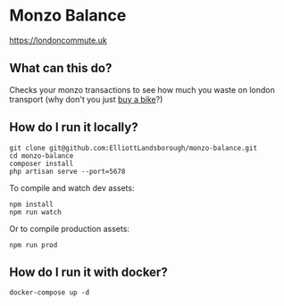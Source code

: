 # Monzo Balance

https://londoncommute.uk

## What can this do?

Checks your monzo transactions to see how much you waste on london transport (why don't you just [buy a bike](https://amzn.to/2RK1qCz)?)

## How do I run it locally?
```
git clone git@github.com:ElliottLandsborough/monzo-balance.git
cd monzo-balance
composer install
php artisan serve --port=5678
```
To compile and watch dev assets:
```
npm install
npm run watch
```
Or to compile production assets:
```
npm run prod
```

## How do I run it with docker?
```
docker-compose up -d
```
